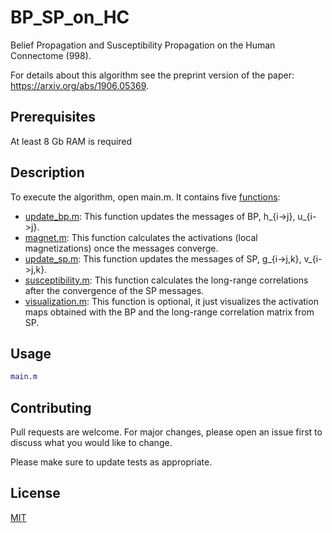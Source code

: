 # BP_SP_on_HC
Belief Propagation and Susceptibility Propagation on the Human Connectome (998).

For details about this algorithm see the preprint version of the paper: https://arxiv.org/abs/1906.05369.

## Prerequisites
At least 8 Gb RAM is required

## Description
To execute the algorithm, open main.m. It contains five [functions](https://github.com/JulioAPeraza/BP_SP_on_HC/blob/master/fucntions/):
* [update_bp.m](https://github.com/JulioAPeraza/BP_SP_on_HC/blob/master/fucntions/update_bp.m): This function updates the messages of BP, h_{i->j}, u_{i->j}.
* [magnet.m](https://github.com/JulioAPeraza/BP_SP_on_HC/blob/master/fucntions/magnet.m): This function calculates the activations (local magnetizations) once the messages converge.
* [update_sp.m](https://github.com/JulioAPeraza/BP_SP_on_HC/blob/master/fucntions/update_sp.m): This function updates the messages of SP, g_{i->j,k}, v_{i->j,k}.
* [susceptibility.m](https://github.com/JulioAPeraza/BP_SP_on_HC/blob/master/fucntions/susceptibility.m): This function calculates the long-range correlations after the convergence of the SP messages.
* [visualization.m](https://github.com/JulioAPeraza/BP_SP_on_HC/blob/master/fucntions/visualization.m): This function is optional, it just visualizes the activation maps obtained with the BP and the long-range correlation matrix from SP.
  
## Usage
```matlab
main.m
```
  
  ## Contributing
Pull requests are welcome. For major changes, please open an issue first to discuss what you would like to change.

Please make sure to update tests as appropriate.

## License
[MIT](https://choosealicense.com/licenses/mit/)
